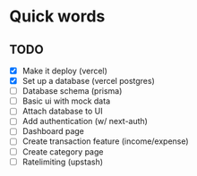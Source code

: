 # Quick words

## TODO

- [x] Make it deploy (vercel)
- [x] Set up a database (vercel postgres)
- [ ] Database schema (prisma)
- [ ] Basic ui with mock data
- [ ] Attach database to UI
- [ ] Add authentication (w/ next-auth)
- [ ] Dashboard page
- [ ] Create transaction feature (income/expense)
- [ ] Create category page
- [ ] Ratelimiting (upstash)
